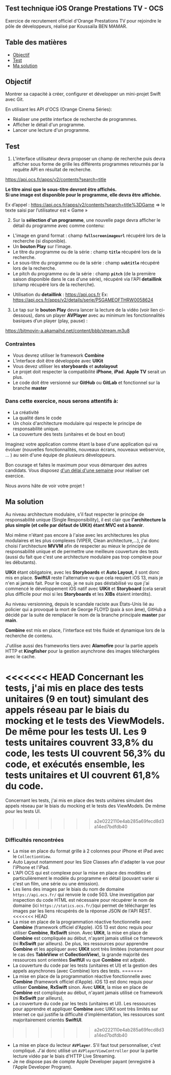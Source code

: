 ## Test technique iOS Orange Prestations TV - OCS

Exercice de recrutement officiel d'Orange Prestations TV pour rejoindre le pôle de développeurs, réalisé par Koussaïla BEN MAMAR.

## Table des matières
- [Objectif](#objectif)
- [Test](#test)
- [Ma solution](#solution)

## <a name="objectif"></a>Objectif

Montrer sa capacité à créer, configurer et développer un mini-projet Swift avec Git.

En utilisant les API d'OCS (Orange Cinema Séries):
- Réaliser une petite interface de recherche de programmes.
- Afficher le détail d'un programme.
- Lancer une lecture d'un programme.

## <a name="test"></a>Test

1. L'interface utilisateur devra proposer un champ de recherche puis devra afficher sous forme de grille les différents programmes retournés par la requête API en résultat de recherche.

https://api.ocs.fr/apps/v2/contents?search=title

**Le titre ainsi que le sous-titre devront être affichés.**<br>
**Si une image est disponible pour le programme, elle devra être affichée.**

Ex d’appel : https://api.ocs.fr/apps/v2/contents?search=title%3DGame => le texte saisi par l’utilisateur est « Game »

2. Sur la **sélection d'un programme**, une nouvelle page devra afficher le détail du programme avec comme contenu:
- L'image en grand format : champ **`fullscreenimageurl`** récupéré lors de la recherche (si disponible).
- Un **bouton Play** sur l'image.
- Le titre du programme ou de la série : champ **`title`** récupéré lors de la recherche.
- Le sous-titre du programme ou de la série : champ **`subtitle`** récupéré lors de la
recherche.
- Le pitch du programme ou de la série : champ **`pitch`** (de la première saison disponible
dans le cas d'une série), récupéré via l'API **detaillink** (champ récupéré lors de la recherche).
+ Utilisation du **detaillink** : https://api.ocs.fr<detaillink>
Ex: https://api.ocs.fr/apps/v2/details/serie/PSGAMEOFTHRW0058624

3. Le tap sur le **bouton Play** devra lancer la lecture de la vidéo (voir lien ci-dessous), dans un player **AVPlayer** avec au minimum les fonctionnalités basiques d’un player (play, pause) :

https://bitmovin-a.akamaihd.net/content/bbb/stream.m3u8

### Contraintes

- Vous devrez utiliser le framework **Combine**
- L’interface doit être développée avec **UIKit**
- Vous devez utiliser les **storyboards** et **autolayout**
- Le projet doit respecter la compatibilité **iPhone**, **iPad**. **Apple TV** serait un plus.
- Le code doit être versionné sur **GitHub** ou **GitLab** et fonctionnel sur la branche **master**

### Dans cette exercice, nous serons attentifs à:
- La créativité
- La qualité dans le code
- Un choix d'architecture modulaire qui respecte le principe de responsabilité unique.
- La couverture des tests (unitaires et de bout en bout)

Imaginez votre application comme étant la base d'une application qui va évoluer (nouvelles fonctionnalités, nouveaux écrans, nouveaux webservice, ... ) au sein d'une équipe de plusieurs développeurs.

Bon courage et faites le maximum pour vous démarquer des autres candidats. Vous disposez <u>d'un délai d'une semaine</u> pour réaliser cet exercice.

Nous avons hâte de voir votre projet !

## <a name="solution"></a>Ma solution

Au niveau architecture modulaire, s'il faut respecter le principe de responsabilité unique (Single Responsibility), il est clair que **l'architecture la plus simple (et celle par défaut de UIKit) étant MVC est à bannir**. 

Moi même n'étant pas encore à l'aise avec les architectures les plus modulaires et les plus complexes (VIPER, Clean architecture,...), j'ai donc choisi l'architecture **MVVM** afin de respecter au mieux le principe de responsabilité unique et de permettre une meilleure couverture des tests (aussi du fait que c'est une architecture modulaire pas trop complexe pour les débutants).

**UIKit** étant obligatoire, avec les **Storyboards** et **Auto Layout**, il sont donc mis en place. **SwiftUI** reste l'alternative vu que cela requiert iOS 13, mais je n'en ai jamais fait. Pour le coup, je ne suis pas déstabilisé vu que j'ai commencé le développement iOS natif avec **UIKit** et **Storyboard** (cela serait plus difficile pour moi si les **Storyboards** et les **XIBs** étaient interdits).

Au niveau versionning, depuis le scandale raciste aux États-Unis lié au policier qui a provoqué la mort de George FLOYD (paix à son âme), GitHub a décidé par la suite de remplacer le nom de la branche principale **master** par **main**.

**Combine** est mis en place, l'interface est très fluide et dynamique lors de la recherche de contenu.

J'utilise aussi des frameworks tiers avec **Alamofire** pour la partie appels HTTP et **Kingfisher** pour la gestion asynchrone des images téléchargées avec le cache.

<<<<<<< HEAD
Concernant les tests, j'ai mis en place des tests unitaires (9 en tout) simulant des appels réseau par le biais du mocking et le tests des ViewModels. De même pour les tests UI. Les 9 tests unitaires couvrent **33,8%** du code, les tests UI couvrent **56,3%** du code, et exécutés ensemble, les tests unitaires et UI couvrent **61,8%** du code.
=======
Concernant les tests, j'ai mis en place des tests unitaires simulant des appels réseau par le biais du mocking et le tests des ViewModels. De même pour les tests UI.
>>>>>>> a2e0222110e4ab285a69fecd8d3a14ed7bdfdb40

### Difficultés rencontrées

- La mise en place du format grille à 2 colonnes pour iPhone et iPad avec le `CollectionView`.
- Auto Layout notamment pour les Size Classes afin d'adapter la vue pour l'iPhone et l'iPad.
- L'API OCS qui est complexe pour la mise en place des modèles et particulièrement le modèle du programme en détail (pouvant varier si c'est un film, une série ou une émission).
- Les liens des images par le biais du nom de domaine `https://api.ocs.fr/` qui renvoie le code 503. Une investigation par inspection du code HTML est nécessaire pour récupérer le nom de domaine (ici `https://statics.ocs.fr/`)qui permet de télécharger les images par les liens récupérés de la réponse JSON de l'API REST.
<<<<<<< HEAD
- La mise en place de la programmation réactive fonctionnelle avec **Combine** (framework officiel d'Apple). iOS 13 est donc requis pour utiliser **Combine**, **RxSwift** sinon. Avec **UIKit**, la mise en place de **Combine** est compliquée au début, n'ayant jamais utilisé ce framework (ni **RxSwift** par ailleurs). De plus, les ressources pour apprendre **Combine** et les appliquer avec **UIKit** sont très limitées (notamment pour le cas des **TableView** et **CollectionView**), la grande majorité des ressources sont orientées **SwiftUI** vu que **Combine** est adpaté.
- La couverture du code par les tests (unitaires et UI) et la gestion des appels asynchrones (avec Combine) lors des tests.
=======
- La mise en place de la programmation réactive fonctionnelle avec **Combine** (framework officiel d'Apple). iOS 13 est donc requis pour utiliser **Combine**, **RxSwift** sinon. Avec **UIKit**, la mise en place de **Combine** est compliquée au début, n'ayant jamais utilisé ce framework (ni **RxSwift** par ailleurs), 
- La couverture du code par les tests (unitaires et UI). Les ressources pour apprendre et appliquer **Combine** avec UIKit sont très limités sur Internet ce qui justifie la difficulté d'implémentation, les ressources sont majoritairement orientés **SwiftUI**.
>>>>>>> a2e0222110e4ab285a69fecd8d3a14ed7bdfdb40
- La mise en place du lecteur **`AVPlayer`**. S'il faut tout personnaliser, c'est compliqué. J'ai donc utilisé un `AVPlayerViewController` pour la partie lecture vidéo par le biais d'HTTP Live Streaming.
- Je ne dispose pas de compte Apple Developer payant (enregistré à l'Apple Developer Program).
